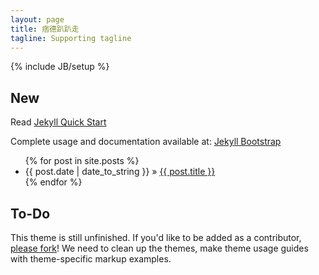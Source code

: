 ```yaml
---
layout: page
title: 痞德趴趴走
tagline: Supporting tagline
---
```

{% include JB/setup %}

## New

Read [Jekyll Quick Start](http://jekyllbootstrap.com/usage/jekyll-quick-start.html)

Complete usage and documentation available at: [Jekyll Bootstrap](http://jekyllbootstrap.com)


<ul class="posts">
  {% for post in site.posts %}
    <li><span>{{ post.date | date_to_string }}</span> &raquo; <a href="{{ BASE_PATH }}{{ post.url }}">{{ post.title }}</a></li>
  {% endfor %}
</ul>

## To-Do

This theme is still unfinished. If you'd like to be added as a contributor, [please fork](http://github.com/plusjade/jekyll-bootstrap)!
We need to clean up the themes, make theme usage guides with theme-specific markup examples.


